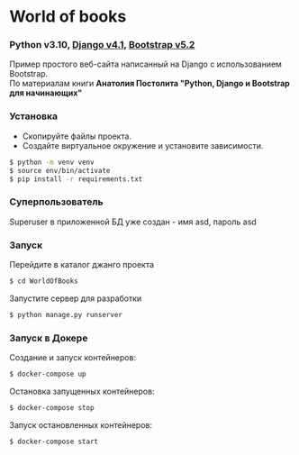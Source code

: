 # World of books

### Python v3.10, [Django v4.1](https://docs.djangoproject.com/en/5.0/releases/4.1/), [Bootstrap v5.2](https://getbootstrap.com/docs/5.2/)

Пример простого веб-сайта написанный на Django с использованием Bootstrap.  
По материалам книги **Анатолия Постолита "Python, Django и Bootstrap для начинающих"**


### Установка

- Скопируйте файлы проекта.
- Создайте виртуальное окружение и установите зависимости.
```bash
$ python -m venv venv
$ source env/bin/activate
$ pip install -r requirements.txt
```

### Суперпользователь

Superuser в приложенной БД уже создан - имя asd, пароль asd


### Запуск

Перейдите в каталог джанго проекта
```bash
$ cd WorldOfBooks
```
Запустите сервер для разработки
```bash
$ python manage.py runserver
```

### Запуск в Докере

Создание и запуск контейнеров:
```bash
$ docker-compose up
```
Остановка запущенных контейнеров:
```bash
$ docker-compose stop
```
Запуск остановленных контейнеров:
```bash
$ docker-compose start
```
